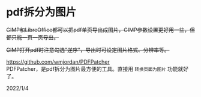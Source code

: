 # pdf拆分为图片

~~GIMP和LibreOffice都可以把pdf单页导出成图片，GIMP参数设置更好用一些，但都只能一页一页导出。~~  

~~GIMP打开pdf时注意勾选"逆序"，导出时可设定图片格式、分辨率等。~~  

https://github.com/wmjordan/PDFPatcher  
PDFPatcher，是pdf拆分为图片最方便的工具。直接用 `转换页面为图片` 功能就好了。  


2022/1/4  
